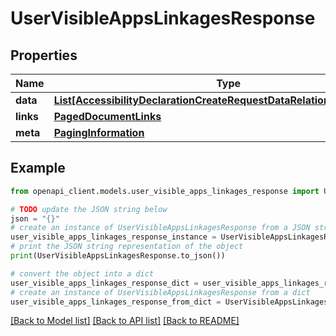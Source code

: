 # UserVisibleAppsLinkagesResponse


## Properties

Name | Type | Description | Notes
------------ | ------------- | ------------- | -------------
**data** | [**List[AccessibilityDeclarationCreateRequestDataRelationshipsAppData]**](AccessibilityDeclarationCreateRequestDataRelationshipsAppData.md) |  | 
**links** | [**PagedDocumentLinks**](PagedDocumentLinks.md) |  | 
**meta** | [**PagingInformation**](PagingInformation.md) |  | [optional] 

## Example

```python
from openapi_client.models.user_visible_apps_linkages_response import UserVisibleAppsLinkagesResponse

# TODO update the JSON string below
json = "{}"
# create an instance of UserVisibleAppsLinkagesResponse from a JSON string
user_visible_apps_linkages_response_instance = UserVisibleAppsLinkagesResponse.from_json(json)
# print the JSON string representation of the object
print(UserVisibleAppsLinkagesResponse.to_json())

# convert the object into a dict
user_visible_apps_linkages_response_dict = user_visible_apps_linkages_response_instance.to_dict()
# create an instance of UserVisibleAppsLinkagesResponse from a dict
user_visible_apps_linkages_response_from_dict = UserVisibleAppsLinkagesResponse.from_dict(user_visible_apps_linkages_response_dict)
```
[[Back to Model list]](../README.md#documentation-for-models) [[Back to API list]](../README.md#documentation-for-api-endpoints) [[Back to README]](../README.md)


